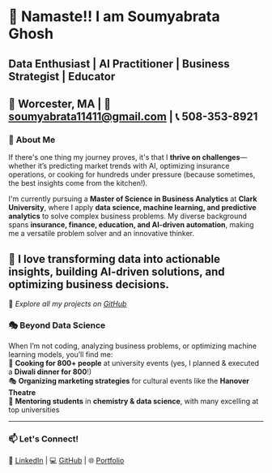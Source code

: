 # 🚀 **Namaste!! I am Soumyabrata Ghosh**  
## **Data Enthusiast | AI Practitioner | Business Strategist | Educator** 

📍 Worcester, MA | 📧 [soumyabrata11411@gmail.com](mailto:soumyabrata11411@gmail.com) | 📞 508-353-8921
---

### 🌟 **About Me**
If there's one thing my journey proves, it's that I **thrive on challenges**—whether it’s predicting market trends with AI, optimizing insurance operations, or cooking for hundreds under pressure (because sometimes, the best insights come from the kitchen!).  

I'm currently pursuing a **Master of Science in Business Analytics** at **Clark University**, where I apply **data science, machine learning, and predictive analytics** to solve complex business problems. My diverse background spans **insurance, finance, education, and AI-driven automation**, making me a versatile problem solver and an innovative thinker.

🔹 **I love transforming data into actionable insights, building AI-driven solutions, and optimizing business decisions.**  
---
🔗 *Explore all my projects on [GitHub](https://github.com/SoGhosh719)*  

### 🎭 **Beyond Data Science**  
When I’m not coding, analyzing business problems, or optimizing machine learning models, you’ll find me:  
🍳 **Cooking for 800+ people** at university events (yes, I planned & executed a **Diwali dinner for 800**!)  
🎭 **Organizing marketing strategies** for cultural events like the **Hanover Theatre**  
📖 **Mentoring students** in **chemistry & data science**, with many excelling at top universities  

---

### 📫 **Let's Connect!**
💼 [LinkedIn](https://www.linkedin.com/in/soumyabrata-ghosh-205673290/) | 💻 [GitHub](https://github.com/SoGhosh719) | 🌐 [Portfolio](https://soghosh719.github.io/Soumya_Portfolio/#home) 
